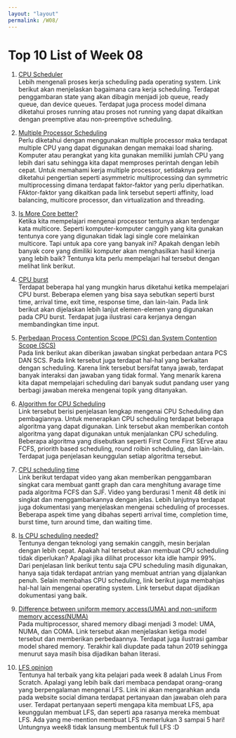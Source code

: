 ```yaml
---
layout: "layout"
permalink: /W08/
---
```


# Top 10 List of Week 08

1. [CPU Scheduler](https://www.tutorialspoint.com/operating_system/os_process_scheduling.htm)<br>
Lebih mengenali proses kerja scheduling pada operating system. Link berikut akan menjelaskan bagaimana cara kerja scheduling. Terdapat penggambaran state yang akan dibagin menjadi job queue, ready queue, dan device queues. Terdapat juga process model dimana diketahui proses running atau proses not running yang dapat dikaitkan dengan preemptive atau non-preemptive scheduling.

2. [Multiple Processor Scheduling](https://www.geeksforgeeks.org/multiple-processor-scheduling-in-operating-system/)<br>
Perlu diketahui dengan menggunakan multiple processor maka terdapat multiple CPU yang dapat digunakan dengan memakai load sharing. Komputer atau perangkat yang kita gunakan memiliki jumlah CPU yang lebih dari satu sehingga kita dapat memproses perintah dengan lebih cepat. Untuk memahami kerja multiple processor, setidaknya perlu diketahui pengertian seperti asymmetric multiprocessing dan symmetric multiprocessing dimana terdapat faktor-faktor yang perlu diperhatikan. FAktor-faktor yang dikaitkan pada link tersebut seperti affinity, load balancing, multicore processor, dan virtualization and threading.

3. [Is More Core better?](https://www.newcmi.com/blog/how-many-cores)<br>
Ketika kita mempelajari mengenai processor tentunya akan terdengar kata multicore. Seperti komputer-komputer canggih yang kita gunakan tentunya core yang digunakan tidak lagi single core melainkan multicore. Tapi untuk apa core yang banyak ini? Apakah dengan lebih banyak core yang dimiliki komputer akan menghasilkan hasil kinerja yang lebih baik? Tentunya kita perlu mempelajari hal tersebut dengan melihat link berikut.

4. [CPU burst](https://afteracademy.com/blog/what-is-burst-arrival-exit-response-waiting-turnaround-time-and-throughput)<br>
Terdapat beberapa hal yang mungkin harus diketahui ketika mempelajari CPU burst. Beberapa elemen yang bisa saya sebutkan seperti burst time, arrival time, exit time, response time, dan lain-lain. Pada link berikut akan dijelaskan lebih lanjut elemen-elemen yang digunakan pada CPU burst. Terdapat juga ilustrasi cara kerjanya dengan membandingkan time input.

5. [Perbedaan Process Contention Scope (PCS) dan System Contention Scope (SCS)](http://www.expertsmind.com/questions/distinguish-among-pcs-and-scs-scheduling-30193385.aspx)<br>
Pada link berikut akan diberikan jawaban singkat perbedaan antara PCS DAN SCS. Pada link tersebut juga terdapat hal-hal yang berkaitan dengan scheduling. Karena link tersebut bersifat tanya jawab, terdapat banyak interaksi dan jawaban yang tidak formal. Yang menarik karena kita dapat mempelajari scheduling dari banyak sudut pandang user yang berbagi jawaban mereka mengenai topik yang ditanyakan.

6. [Algorithm for CPU Scheduling](https://www.guru99.com/cpu-scheduling-algorithms.html)<br>
Link tersebut berisi penjelasan lengkap mengenai CPU Scheduling dan pembagiannya. Untuk menerapkan CPU scheduling terdapat beberapa algoritma yang dapat digunakan. Link tersebut akan memberikan contoh algoritma yang dapat digunakan untuk menjalankan CPU scheduling. Beberapa algoritma yang disebutkan seperti First Come First SErve atau FCFS, priorith based scheduling, round roibin scheduling, dan lain-lain. Terdapat juga penjelasan keunggulan setiap algoritma tersebut.
 
7. [CPU scheduling time](https://www.geeksforgeeks.org/cpu-scheduling-in-operating-systems/)<br>
Link berikut terdapat video yang akan memberikan penggambaran singkat cara membuat gantt graph dan cara menghitung avarage time pada algoritma FCFS dan SJF. Video yang berdurasi 1 menit 48 detik ini singkat dan menggambarkannya dengan jelas. Lebih lanjutnya terdapat juga dokumentasi yang menjelaskan mengenai scheduling of processes. Beberapa aspek time yang dibahas seperti arrival time, completion time, burst time, turn around time, dan waiting time.

8. [Is CPU scheduling needed?](https://www.studytonight.com/operating-system/cpu-scheduling)<br>
Tentunya dengan teknologi yang semakin canggih, mesin berjalan dengan lebih cepat. Apakah hal tersebut akan membuat CPU scheduling tidak diperlukan? Apalagi jika dilihat processor kita idle hampir 99%. Dari penjelasan link berikut tentu saja CPU scheduling masih digunakan, hanya saja tidak terdapat antrian yang membuat antrian yang dijalankan penuh. Selain membahas CPU scheduling, link berikut juga membahjas hal-hal lain mengenai operating system. Link tersebut dapat dijadikan dokumentasi yang baik.

9. [Difference between uniform memory access(UMA) and non-uniform memory access(NUMA)](https://www.geeksforgeeks.org/difference-between-uniform-memory-access-uma-and-non-uniform-memory-access-numa/)<br>
Pada multiprocessor, shared memory dibagi menjadi 3 model: UMA, NUMA, dan COMA. Link tersebut akan menjelaskan ketiga model tersebut dan memberikan perbedaannya. Terdapat juga ilustrasi gambar model shared memory. Terakhir kali diupdate pada tahun 2019 sehingga menurut saya masih bisa dijadikan bahan literasi.

10. [LFS opinion](https://www.quora.com/Why-should-anyone-build-Linux-from-scratch)<br>
Tentunya hal terbaik yang kita pelajari pada week 8 adalah Linus From Scratch. Apalagi yang lebih baik dari membaca pendapat orang-orang yang berpengalaman mengenai LFS. Link ini akan mengarahkan anda pada website social dimana terdapat pertanyaan dan jawaban oleh para user. Terdapat pertanyaan seperti mengapa kita membuat LFS, apa keunggulan membuat LFS, dan seperti apa rasanya mereka membuat LFS. Ada yang me-mention membuat LFS memerlukan 3 sampai 5 hari! Untungnya week8 tidak lansung membentuk full LFS :D
